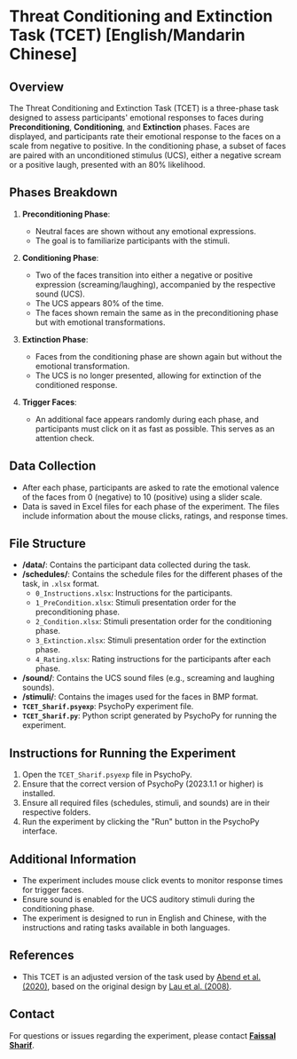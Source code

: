 # Threat Conditioning and Extinction Task (TCET) [English/Mandarin Chinese]

## Overview
The Threat Conditioning and Extinction Task (TCET) is a three-phase task designed to assess participants' emotional responses to faces during **Preconditioning**, **Conditioning**, and **Extinction** phases. Faces are displayed, and participants rate their emotional response to the faces on a scale from negative to positive. In the conditioning phase, a subset of faces are paired with an unconditioned stimulus (UCS), either a negative scream or a positive laugh, presented with an 80% likelihood.

## Phases Breakdown
1. **Preconditioning Phase**:
    - Neutral faces are shown without any emotional expressions.
    - The goal is to familiarize participants with the stimuli.

2. **Conditioning Phase**:
    - Two of the faces transition into either a negative or positive expression (screaming/laughing), accompanied by the respective sound (UCS).
    - The UCS appears 80% of the time.
    - The faces shown remain the same as in the preconditioning phase but with emotional transformations.

3. **Extinction Phase**:
    - Faces from the conditioning phase are shown again but without the emotional transformation.
    - The UCS is no longer presented, allowing for extinction of the conditioned response.

4. **Trigger Faces**:
    - An additional face appears randomly during each phase, and participants must click on it as fast as possible. This serves as an attention check.

## Data Collection
- After each phase, participants are asked to rate the emotional valence of the faces from 0 (negative) to 10 (positive) using a slider scale.
- Data is saved in Excel files for each phase of the experiment. The files include information about the mouse clicks, ratings, and response times.

## File Structure
- **/data/**: Contains the participant data collected during the task.
- **/schedules/**: Contains the schedule files for the different phases of the task, in `.xlsx` format.
    - `0_Instructions.xlsx`: Instructions for the participants.
    - `1_PreCondition.xlsx`: Stimuli presentation order for the preconditioning phase.
    - `2_Condition.xlsx`: Stimuli presentation order for the conditioning phase.
    - `3_Extinction.xlsx`: Stimuli presentation order for the extinction phase.
    - `4_Rating.xlsx`: Rating instructions for the participants after each phase.
- **/sound/**: Contains the UCS sound files (e.g., screaming and laughing sounds).
- **/stimuli/**: Contains the images used for the faces in BMP format.
- **`TCET_Sharif.psyexp`**: PsychoPy experiment file.
- **`TCET_Sharif.py`**: Python script generated by PsychoPy for running the experiment.

## Instructions for Running the Experiment
1. Open the `TCET_Sharif.psyexp` file in PsychoPy.
2. Ensure that the correct version of PsychoPy (2023.1.1 or higher) is installed.
3. Ensure all required files (schedules, stimuli, and sounds) are in their respective folders.
4. Run the experiment by clicking the "Run" button in the PsychoPy interface.

## Additional Information
- The experiment includes mouse click events to monitor response times for trigger faces.
- Ensure sound is enabled for the UCS auditory stimuli during the conditioning phase.
- The experiment is designed to run in English and Chinese, with the instructions and rating tasks available in both languages.

## References
- This TCET is an adjusted version of the task used by [Abend et al. (2020)](https://pubmed.ncbi.nlm.nih.gov/31955915/), based on the original design by [Lau et al. (2008)](https://pubmed.ncbi.nlm.nih.gov/18174830/).

## Contact
For questions or issues regarding the experiment, please contact [**Faissal Sharif**](mailto:faissal.sharif@stx.ox.ac.uk).
